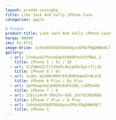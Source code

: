 ```yaml
---
layout: produk-casinghp
title: Like Jack And Sally iPhone Case
categories: apple

# Produk
product-title: Like Jack And Sally iPhone Case
harga: 90000
sku: hn-0721
image-drive: 1xhkh4GVObXFOkbhpzvXP8zFNgDNWzNCl
gallery:
  - url: 17n8uwVLFhVxeGqUXtR89PXsUf9fNwL_Z
    title: iPhone 5 / 5s / SE
  - url: 1CZhBmVZzTit2hm5cAoipXBcbgtrTlj3Q
    title: iPhone 6 / 6s
  - url: 1vqhc-mL606nRKPcE9109KdamzOrWCwtE
    title: iPhone 6 Plus / 6s Plus
  - url: 1pYKXwpnm2yD8OXC64hS18b_ri8FbuXD-
    title: iPhone 7 / 8
  - url: 1t8jcy4rM-tRH1Fe-OG6_zbYYd1005RBA
    title: iPhone 7 Plus / 8 Plus
  - url: 1xhkh4GVObXFOkbhpzvXP8zFNgDNWzNCl
    title: iPhone X
---
```


